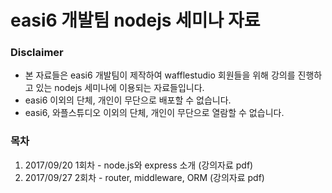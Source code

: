 # easi6 개발팀 nodejs 세미나 자료

### Disclaimer
- 본 자료들은 easi6 개발팀이 제작하여 wafflestudio 회원들을 위해 강의를 진행하고 있는 nodejs 세미나에 이용되는 자료들입니다.
- easi6 이외의 단체, 개인이 무단으로 배포할 수 없습니다.
- easi6, 와플스튜디오 이외의 단체, 개인이 무단으로 열람할 수 없습니다.

### 목차

1. 2017/09/20 1회차 - node.js와 express 소개 (강의자료 pdf)
2. 2017/09/27 2회차 - router, middleware, ORM (강의자료 pdf)
